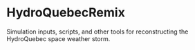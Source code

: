 # HydroQuebecRemix
Simulation inputs, scripts, and other tools for reconstructing the HydroQuebec space weather storm.
